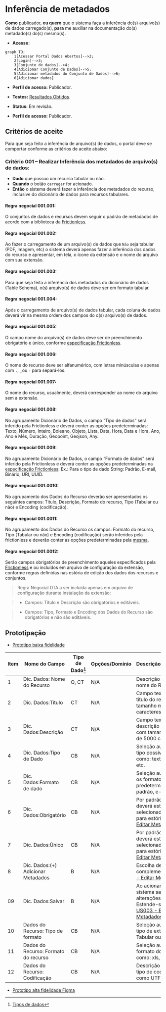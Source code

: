 # Inferência de metadados

**Como** publicador, **eu quero**  que o sistema faça a inferência do(s) arquivo(s) de dados carregado(s), **para** me auxiliar na documentação do(s) metadado(s) do(s) mesmo(s).

- **Acesso:** 

```mermaid
graph TD;
    1[Acessar Portal Dados Abertos]-->2;
    2[Login]-->3;
    3[Conjunto de dados]-->4;
    4[Adicionar Conjunto de Dados]-->5;
    5[Adicionar metadados do Conjunto de Dados]-->6;
    6[Adicionar dados]
```

- **Perfil de acesso:** Publicador. 

- **Testes:** [Resultados Obtidos](../../../testes/sprint_02/02_inferencia_de_arquivo_casos_de_teste/#resultados-obtidos).

- **Status:** Em revisão.

- **Perfil de acesso:** Publicador. 

## Critérios de aceite
Para que seja feito a inferência de arquivo(s) de dados, o portal deve se comportar conforme as critérios de aceite abaixo:

### **Critério 001 – Realizar Inferência dos metadados de arquivo(s) de dados:**
- **Dado** que possuo um recurso tabular ou não.
- **Quando** o botão `carregar` for acionado.
- **Então** o sistema deverá fazer a inferência dos metadados do recurso, inclusive do dicionário de dados para recursos tabulares.

#### **Regra negocial 001.001**: 
O conjuntos de dados e recursos devem seguir o padrão de metadados de acordo com a biblioteca da [Frictionless](https://specs.frictionlessdata.io/#overview).

#### **Regra negocial 001.002**: 
Ao fazer o carregamento de um arquivo(s) de dados que `Não` seja tabular (PDF, Imagem, etc) o sistema deverá apenas fazer a inferência dos dados do recurso e apresentar, em tela, o ícone da extensão e o nome do arquivo com sua extensão.

#### **Regra negocial 001.003**:
Para que seja feita a inferência dos metadados do dicionário de dados (Table Schema), o(s) arquivo(s) de dados deve ser em formato tabular.

#### **Regra negocial 001.004**:
Após o carregamento de arquivo(s) de dados tabular, cada coluna de dados deverá vir na mesma ordem dos campos do o(s) arquivo(s) de dados.

#### **Regra negocial 001.005**:
O campo nome do arquivo(s) de dados deve ser de preenchimento obrigatório e único, conforme [especificação Frictionless](https://specs.frictionlessdata.io/data-resource/#metadata-properties).	

#### **Regra negocial 001.006**:
O nome do recurso deve ser alfanumérico, com letras minúsculas e apenas com `.`, `_`ou `-` para separá-los.

#### **Regra negocial 001.007**:
O nome do recurso, usualmente, deverá corresponder ao nome do arquivo sem a extensão.

#### **Regra negocial 001.008**:
No agrupamento Dicionário de Dados, o campo “Tipo de dados” será inferido pela Frictionless e deverá conter as opções predeterminadas: Texto, Número, Inteiro, Boleano, Objeto, Lista, Data, Hora, Data e Hora, Ano, Ano e Mês, Duração, Geopoint, Geojson, Any. 

#### **Regra negocial 001.009**:
No agrupamento Dicionário de Dados, o campo “Formato de dados” será inferido pela Frictionless e deverá conter as opções predeterminadas na [ especificação Frictionless](https://specs.frictionlessdata.io/#overview): Ex.: Para o tipo de dado String: Padrão, E-mail, Binário, URI, UUID.

#### **Regra negocial 001.0010**:
No agrupamento dos Dados do Recurso deverão ser apresentados os seguintes campos: 
Titulo, Descrição, Formato do recurso, Tipo (Tabular ou não) e Encoding (codificação).

#### **Regra negocial 001.0011**:
No agrupamento dos Dados do Recurso os campos: Formato do recurso, Tipo (Tabular ou não) e Encoding (codificação) serão inferidos pela frictionless e deverão conter as opções predeterminadas pela [mesma](https://specs.frictionlessdata.io/#overview). 
 
#### **Regra negocial 001.0012**:
Serão campos obrigatórios de preenchimento aqueles especificados pela [Frictionless](https://specs.frictionlessdata.io/data-resource/#metadata-properties) e ou incluídos em arquivo de configuração da extensão, conforme regras definidas nas estória de edição dos dados dos recursos e conjuntos.

> Regra Negocial DTA a ser incluída apenas em arquivo de configuração durante instalação da extensão:

> - Campos: Título e Descrição são obrigatórios e editáveis. 

> - Campos: Tipo, Formato e Encoding dos Dados do Recurso são obrigatórios e não são editáveis. 

## Prototipação

- [Prototipo baixa fidelidade](/assets/pdfs/prototipo_telas_ckan.pdf)


| Item |                        Nome do Campo                        | Tipo de Dado[^1] | Opções/Domínio |     Descrição/Observações      |
|------|-------------------------------------------------------------|------------------|----------------|--------------------------------|
|    1 | Dic. Dados:	Nome do Recurso        | O, CT              | N/A            | Descrição manual do nome do Recurso.|
|    2 | Dic. Dados:Título                 | CT              | N/A            | Campo texto para o título do recurso com tamanho máximo de 100 caracteres       |
|    3 | Dic. Dados:Descrição | CT         | N/A            |Campo texto para a descrição do recurso com tamanho máximo de 5000 caracteres |
|    4 | Dic. Dados:Tipo de Dado  | CB              | N/A            | Seleção automática do tipo possível de dados como: texto, número, etc. |
|    5 | Dic. Dados:Formato de dado       | CB                | N/A            | Seleção automática com os formatos de dados predeterminados, como: padrão, e-mail, etc.|
|    6 | Dic. Dados:Obrigatório    | CB                | N/A            | Por padrão, a opção `NÃO` deverá estar selecionada. Estende-se para estória: [US003 - Editar Metadados](/estorias_de_usuarios/03_edicao_dos_dados_do_recurso) |
|    7 | Dic. Dados:Único       | CB                | N/A            | Por padrão, a opção `NÃO` deverá estar selecionada. Estende-se para estória: [US003 - Editar Metadados](/estorias_de_usuarios/03_edicao_dos_dados_do_recurso)                        | B                | N/A            | Adiciona novo arquivo(s) de dados          |
|    8 |Dic. Dados:(+) Adicionar Metadados   | B                | N/A            | Escolha de metadados complementares. [US003 - Editar Metadados](/estorias_de_usuarios/03_edicao_dos_dados_do_recurso)       |
|    09 | Dic. Dados:Salvar   | B                | N/A            | Ao acionar o botão <<Salvar>> o sistema salva as alterações feitas. Estende-se para estória: [US003 - Editar Metadados](/estorias_de_usuarios/03_edicao_dos_dados_do_recurso)  |
|    10 | Dados do Recurso: Tipo de formato      | CB                | N/A            | Seleção automática do tipo de extensão: Tabular ou não tabular |
|   11 |Dados do Recurso: Formato do recurso  | CB       | N/A            | Seleção automática do formato do recurso, como: xls, csv, etc.     |
|   12 | Dados do Recurso: Codificação   | CB                | N/A            | Descrição manual do tipo de codificação, como UTF-8, etc |

- [Prototipo alta fidelidade Figma](https://www.figma.com/proto/X0SZVAiL6Auf6pqssoewnn/SEPLAG-CKAN?node-id=2%3A387&scaling=min-zoom&page-id=2%3A387&starting-point-node-id=217%3A1115) 

[^1]: [Tipos de dados](../../modelos/tipos_dado_formulario_html.md)


[^1]: [Tipos de dados](../modelos/tipos_dado_formulario_html.md)